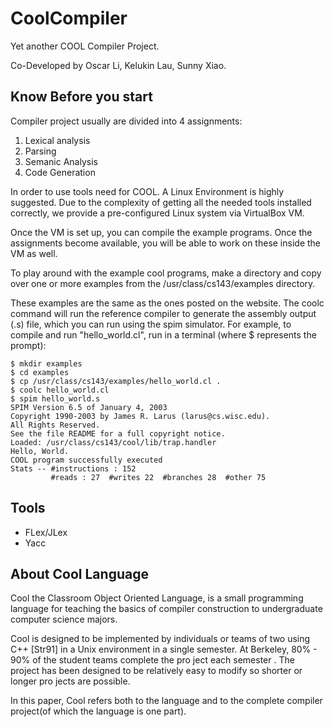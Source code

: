 # CoolCompiler
Yet another COOL Compiler Project. 

Co-Developed by Oscar Li, Kelukin Lau, Sunny Xiao.
## Know Before you start
Compiler project usually are divided into 4 assignments: 

1.  Lexical analysis
2.  Parsing
3.  Semanic Analysis
4.  Code Generation

In order to use tools need for COOL. A Linux Environment is highly suggested. 
Due to the complexity of getting all the needed tools installed correctly, we provide a pre-configured Linux 
system via VirtualBox VM.

Once the VM is set up, you can compile the example programs. Once the assignments become available, you will be able to work on these inside the VM as well.

To play around with the example cool programs, make a directory and copy over one or more examples from the /usr/class/cs143/examples directory. 

These examples are the same as the ones posted on the website. The coolc command will run the reference compiler to generate the assembly output (.s) file, which you can run using the spim simulator. For example, to compile and run "hello_world.cl", run in a terminal (where $ represents the prompt):

    $ mkdir examples
    $ cd examples
    $ cp /usr/class/cs143/examples/hello_world.cl .
    $ coolc hello_world.cl
    $ spim hello_world.s
    SPIM Version 6.5 of January 4, 2003
    Copyright 1990-2003 by James R. Larus (larus@cs.wisc.edu).
    All Rights Reserved.
    See the file README for a full copyright notice.
    Loaded: /usr/class/cs143/cool/lib/trap.handler
    Hello, World.
    COOL program successfully executed
    Stats -- #instructions : 152
             #reads : 27  #writes 22  #branches 28  #other 75

## Tools

* FLex/JLex
* Yacc

## About Cool Language 
Cool the Classroom Object Oriented Language, is a small programming language for teaching the basics of compiler construction to undergraduate computer science majors.  

Cool is designed to be implemented by individuals or teams of two using C++ [Str91] in a Unix environment in a single semester. At Berkeley, 80% - 90% of the student teams complete the pro ject each semester . The project has been designed to be relatively easy to modify so shorter or longer pro jects are possible. 

In this paper, Cool refers both to the language and to the complete compiler project(of which the language is one part).
